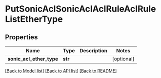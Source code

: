 # PutSonicAclSonicAclAclRuleAclRuleListEtherType

## Properties
Name | Type | Description | Notes
------------ | ------------- | ------------- | -------------
**sonic_acl_ether_type** | **str** |  | [optional] 

[[Back to Model list]](../README.md#documentation-for-models) [[Back to API list]](../README.md#documentation-for-api-endpoints) [[Back to README]](../README.md)


